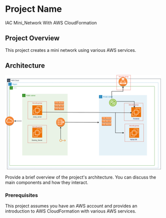 # Project Name

IAC Mini_Network With AWS CloudFormation

## Project Overview

This project creates a mini network using various AWS services.

## Architecture

![Project Architecture](https://github.com/Chandangowdaatu/Iac_mininetwork/blob/master/Drawdotio/final.png)

Provide a brief overview of the project's architecture. You can discuss the main components and how they interact.


### Prerequisites

This project assumes you have an AWS account and provides an introduction to AWS CloudFormation with various AWS services.






